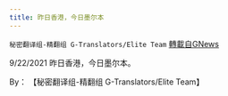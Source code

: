 ```yaml
---
title: 昨日香港，今日墨尔本
---
```

`秘密翻译组-精翻组 G-Translators/Elite Team` [轉載自GNews](https://gnews.org/zh-hans/1551442/)

9/22/2021 昨日香港，今日墨尔本。

By： 【秘密翻译组-精翻组 G-Translators/Elite Team】
